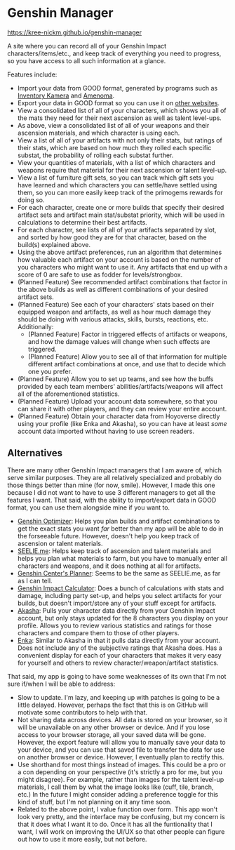 # Genshin Manager
https://kree-nickm.github.io/genshin-manager

A site where you can record all of your Genshin Impact characters/items/etc., and keep track of everything you need to progress, so you have access to all such information at a glance.

Features include:
* Import your data from GOOD format, generated by programs such as [Inventory Kamera](https://github.com/Andrewthe13th/Inventory_Kamera) and [Amenoma](https://github.com/daydreaming666/Amenoma).
* Export your data in GOOD format so you can use it on [other websites](#alternatives).
* View a consolidated list of all of your characters, which shows you all of the mats they need for their next ascension as well as talent level-ups.
* As above, view a consolidated list of all of your weapons and their ascension materials, and which character is using each.
* View a list of all of your artifacts with not only their stats, but ratings of their stats, which are based on how much they rolled each specific substat, the probability of rolling each substat further.
* View your quantities of materials, with a list of which characters and weapons require that material for their next ascension or talent level-up.
* View a list of furniture gift sets, so you can track which gift sets you have learned and which characters you can settle/have settled using them, so you can more easily keep track of the primogems rewards for doing so.
* For each character, create one or more builds that specify their desired artifact sets and artifact main stat/substat priority, which will be used in calculations to determine their best artifacts.
* For each character, see lists of all of your artifacts separated by slot, and sorted by how good they are for that character, based on the build(s) explained above.
* Using the above artifact preferences, run an algorithm that determines how valuable each artifact on your account is based on the number of you characters who might want to use it. Any artifacts that end up with a score of 0 are safe to use as fodder for levels/strongbox.
* (Planned Feature) See recommended artifact combinations that factor in the above builds as well as different combinations of your desired artifact sets.
* (Planned Feature) See each of your characters' stats based on their equipped weapon and artifacts, as well as how much damage they should be doing with various attacks, skills, bursts, reactions, etc. Additionally:
  * (Planned Feature) Factor in triggered effects of artifacts or weapons, and how the damage values will change when such effects are triggered.
  * (Planned Feature) Allow you to see all of that information for multiple different artifact combinations at once, and use that to decide which one you prefer.
* (Planned Feature) Allow you to set up teams, and see how the buffs provided by each team members' abilities/artifacts/weapons will affect all of the aforementioned statistics.
* (Planned Feature) Upload your account data somewhere, so that you can share it with other players, and they can review your entire account.
* (Planned Feature) Obtain your character data from Hoyoverse directly using your profile (like Enka and Akasha), so you can have at least *some* account data imported without having to use screen readers.

## Alternatives
There are many other Genshin Impact managers that I am aware of, which serve similar purposes. They are all relatively specialized and probably do those things better than mine (for now, smile). However, I made this one because I did not want to have to use 3 different managers to get all the features I want. That said, with the ability to import/export data in GOOD format, you can use them alongside mine if you want to.
* [Genshin Optimizer](https://frzyc.github.io/genshin-optimizer): Helps you plan builds and artifact combinations to get the exact stats you want *far* better than my app will be able to do in the forseeable future. However, doesn't help you keep track of ascension or talent materials.
* [SEELIE.me](https://seelie.me): Helps keep track of ascension and talent materials and helps you plan what materials to farm, but you have to manually enter all characters and weapons, and it does nothing at all for artifacts.
* [Genshin Center's Planner](https://genshin-center.com/planner): Seems to be the same as SEELIE.me, as far as I can tell.
* [Genshin Impact Calculator](https://genshin.aspirine.su/): Does a bunch of calculations with stats and damage, including party set-up, and helps you select artifacts for your builds, but doesn't import/store any of your stuff except for artifacts.
* [Akasha](https://akasha.cv): Pulls your character data directly from your Genshin Impact account, but only stays updated for the 8 characters you display on your profile. Allows you to review various statistics and ratings for those characters and compare them to those of other players.
* [Enka](https://enka.network/): Similar to Akasha in that it pulls data directly from your account. Does not include any of the subjective ratings that Akasha does. Has a convenient display for each of your characters that makes it very easy for yourself and others to review character/weapon/artifact statistics.

That said, my app is going to have some weaknesses of its own that I'm not sure if/when I will be able to address:
* Slow to update. I'm lazy, and keeping up with patches is going to be a little delayed. However, perhaps the fact that this is on GitHub will motivate some contributors to help with that.
* Not sharing data across devices. All data is stored on your browser, so it will be unavailable on any other browser or device. And if you lose access to your browser storage, all your saved data will be gone. However, the export feature will allow you to manually save your data to your device, and you can use that saved file to transfer the data for use on another browser or device. However, I eventually plan to rectify this.
* Use shorthand for most things instead of images. This could be a pro or a con depending on your perspective (it's strictly a pro for me, but you might disagree). For example, rather than images for the talent level-up materials, I call them by what the image looks like (cuff, tile, branch, etc.) In the future I might consider adding a preference toggle for this kind of stuff, but I'm not planning on it any time soon.
* Related to the above point, I value function over form. This app won't look very pretty, and the interface may be confusing, but my concern is that it does what I want it to do. Once it has all the funtionality that I want, I will work on improving the UI/UX so that other people can figure out how to use it more easily, but not before.

